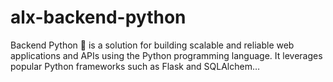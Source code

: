 # alx-backend-python
Backend Python 🐍 is a solution for building scalable and reliable web applications and APIs using the Python programming language. It leverages popular Python frameworks such as Flask and SQLAlchem…
